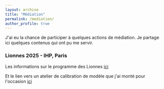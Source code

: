 ```yaml
---
layout: archive
title: "Médiation"
permalink: /mediation/
author_profile: true
---
```


J'ai eu la chance de participer à quelques actions de médiation. Je partage ici quelques contenus qui ont pu me servir.

### Lionnes 2025 - IHP, Paris

Les informations sur le programme des Lionnes [ici](https://www.les-lionnes.org/)

Et le lien vers un atelier de calibration de modèle que j'ai monté pour l'occasion [ici](https://github.com/edenimal-goy/Lionnes2025_calibration_musique/blob/main/README.md)
